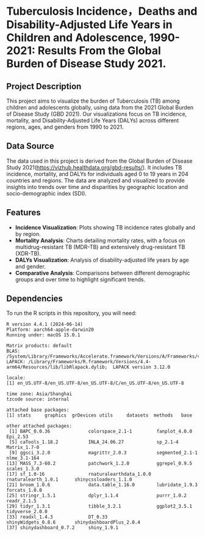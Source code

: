# Tuberculosis Incidence，Deaths and Disability-Adjusted Life Years in Children and Adolescence, 1990-2021: Results From the Global Burden of Disease Study 2021.


## Project Description
This project aims to visualize the burden of Tuberculosis (TB) among children and adolescents globally, using data from the 2021 Global Burden of Disease Study (GBD 2021). Our visualizations focus on TB incidence, mortality, and Disability-Adjusted Life Years (DALYs) across different regions, ages, and genders from 1990 to 2021.

## Data Source
The data used in this project is derived from the Global Burden of Disease Study 2021(https://vizhub.healthdata.org/gbd-results/). It includes TB incidence, mortality, and DALYs for individuals aged 0 to 19 years in 204 countries and regions. The data are analyzed and visualized to provide insights into trends over time and disparities by geographic location and socio-demographic index (SDI).

## Features
- **Incidence Visualization**: Plots showing TB incidence rates globally and by region.
- **Mortality Analysis**: Charts detailing mortality rates, with a focus on multidrug-resistant TB (MDR-TB) and extensively drug-resistant TB (XDR-TB).
- **DALYs Visualization**: Analysis of disability-adjusted life years by age and gender.
- **Comparative Analysis**: Comparisons between different demographic groups and over time to highlight significant trends.

## Dependencies
To run the R scripts in this repository, you will need:

```
R version 4.4.1 (2024-06-14)
Platform: aarch64-apple-darwin20
Running under: macOS 15.0.1

Matrix products: default
BLAS:   /System/Library/Frameworks/Accelerate.framework/Versions/A/Frameworks/vecLib.framework/Versions/A/libBLAS.dylib 
LAPACK: /Library/Frameworks/R.framework/Versions/4.4-arm64/Resources/lib/libRlapack.dylib;  LAPACK version 3.12.0

locale:
[1] en_US.UTF-8/en_US.UTF-8/en_US.UTF-8/C/en_US.UTF-8/en_US.UTF-8

time zone: Asia/Shanghai
tzcode source: internal

attached base packages:
[1] stats     graphics  grDevices utils     datasets  methods   base     

other attached packages:
 [1] BAPC_0.0.36              colorspace_2.1-1         fanplot_4.0.0            Epi_2.53                
 [5] caTools_1.18.2           INLA_24.06.27            sp_2.1-4                 Matrix_1.7-0            
 [9] ggsci_3.2.0              magrittr_2.0.3           segmented_2.1-1          nlme_3.1-164            
[13] MASS_7.3-60.2            patchwork_1.2.0          ggrepel_0.9.5            scales_1.3.0            
[17] sf_1.0-16                rnaturalearthdata_1.0.0  rnaturalearth_1.0.1      shinycssloaders_1.1.0   
[21] broom_1.0.6              data.table_1.16.0        lubridate_1.9.3          forcats_1.0.0           
[25] stringr_1.5.1            dplyr_1.1.4              purrr_1.0.2              readr_2.1.5             
[29] tidyr_1.3.1              tibble_3.2.1             ggplot2_3.5.1            tidyverse_2.0.0         
[33] readxl_1.4.3             DT_0.33                  shinyWidgets_0.8.6       shinydashboardPlus_2.0.4
[37] shinydashboard_0.7.2     shiny_1.9.1 
```
